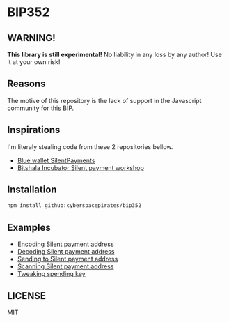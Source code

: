 # BIP352

## WARNING!

**This library is still experimental!** No liability in any loss by any author! Use it at your own risk!

## Reasons

The motive of this repository is the lack of support in the Javascript community for this BIP.

## Inspirations

I'm literaly stealing code from these 2 repositories bellow.

- [Blue wallet SilentPayments](https://github.com/BlueWallet/SilentPayments)
- [Bitshala Incubator Silent payment workshop](https://github.com/Bitshala-Incubator/silent-pay)

## Installation

```sh
npm install github:cyberspacepirates/bip352
```

## Examples

- [Encoding Silent payment address](/EXAMPLE.md/#encodes-silent-payment-address)
- [Decoding Silent payment address](/EXAMPLE.md/#decodes-silent-payment-address)
- [Sending to Silent payment address](/EXAMPLE.md/#sending-to-silent-payment-address)
- [Scanning Silent payment address](/EXAMPLE.md/#scanning-transaction)
- [Tweaking spending key](/EXAMPLE.md/#tweaks-the-scanning-with-spending-key)

## LICENSE

MIT
